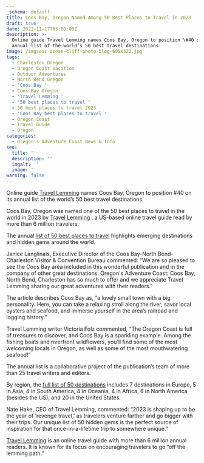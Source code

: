 ```yaml
---
_schema: default
title: Coos Bay, Oregon Named Among 50 Best Places to Travel in 2023
draft: true
date: 2022-11-17T05:00:00Z
description: >-
  Online guide Travel Lemming names Coos Bay, Oregon to position \#40 on its
  annual list of the world’s 50 best travel destinations.
image: /img/oac-ocean-cliff-photo-blog-695x322.jpg
tags:
  - Charleston Oregon
  - Oregon Coast Vacation
  - Outdoor Adventures
  - North Bend Oregon
  - 'Coos Bay '
  - Coos Bay Oregon
  - 'Travel Lemming '
  - '50 best places to travel '
  - 50 best places to travel 2023
  - 'Coos Bay best places to travel '
  - Oregon Coast
  - Travel Guide
  - Oregon
categories:
  - Oregon's Adventure Coast News & Info
seo:
  title: ''
  description: ''
  imgalt: ''
  image: ''
warning: false
---
```

Online guide [Travel Lemming](https://travellemming.com/) names Coos Bay, Oregon to position \#40 on its annual list of the world’s 50 best travel destinations.

Coos Bay, Oregon was named one of the 50 best places to travel in the world in 2023 by [Travel Lemming](https://travellemming.com/) , a US-based online travel guide read by more than 6 million travelers.

The annual [list of 50 best places to travel](https://travellemming.com/best-places-to-travel-2023/) highlights emerging destinations and hidden gems around the world.

Janice Langlinais, Executive Director of the Coos Bay-North Bend-Charleston Visitor & Convention Bureau commented: "We are so pleased to see the Coos Bay area included in this wonderful publication and in the company of other great destinations. Oregon's Adventure Coast: Coos Bay, North Bend, Charleston has so much to offer and we appreciate Travel Lemming sharing our great adventures with their readers."

The article describes Coos Bay as, “a lovely small town with a big personality. Here, you can take a relaxing stroll along the river, savor local oysters and seafood, and immerse yourself in the area’s railroad and logging history.”

Travel Lemming writer Victoria Folz commented, “The Oregon Coast is full of treasures to discover, and Coos Bay is a sparkling example. Among the fishing boats and riverfront wildflowers, you’ll find some of the most welcoming locals in Oregon, as well as some of the most mouthwatering seafood!”

The annual list is a collaborative project of the publication’s team of more than 25 travel writers and editors.

By region, the [full list of 50 destinations](https://travellemming.com/best-places-to-travel-2023/) includes 7 destinations in Europe, 5 in Asia, 4 in South America, 4 in Oceania, 4 in Africa, 6 in North America (besides the US), and 20 in the United States.

Nate Hake, CEO of Travel Lemming, commented: “2023 is shaping up to be the year of ‘revenge travel,’ as travelers venture farther and go bigger with their trips. Our unique list of 50 hidden gems is the perfect source of inspiration for that once-in-a-lifetime trip to somewhere unique.”

[Travel Lemming](https://travellemming.com/) is an online travel guide with more than 6 million annual readers. It is known for its focus on encouraging travelers to go “off the lemming path.”